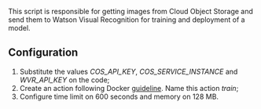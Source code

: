 This script is responsible for getting images from Cloud Object Storage and send
them to Watson Visual Recognition for training and deployment of a model.


## Configuration

1. Substitute the values *COS_API_KEY*, *COS_SERVICE_INSTANCE* and *WVR_API_KEY*
on the code;
2. Create an action following Docker [guideline][1]. Name this action *train*;
3. Configure time limit on 600 seconds and memory on 128 MB.

[1]: https://cloud.ibm.com/docs/openwhisk?topic=cloud-functions-prep#prep_python_virtenv